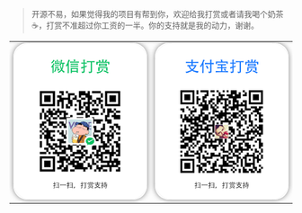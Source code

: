 > 开源不易，如果觉得我的项目有帮到你，欢迎给我打赏或者请我喝个奶茶☕，打赏不准超过你工资的一半。你的支持就是我的动力，谢谢。

|   |   |
| ------------ | ------------ |
| <img style="max-height:400px;box-shadow: 0 0 10px rgba(0,0,0,0.5);border-radius: 25px;" src="./images/donate/weixin.png"></img> |  <img style="max-height:400px;box-shadow: 0 0 10px rgba(0,0,0,0.5);border-radius: 25px;" src="./images/donate/alipay.png"></img> |